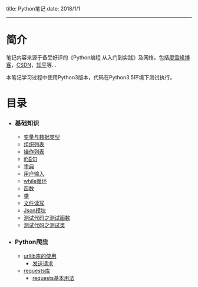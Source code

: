 title: Python笔记
date: 2018/1/1

---

# 简介
笔记内容来源于备受好评的《Python编程 从入门到实践》及网络。包括[廖雪峰博客](https://www.liaoxuefeng.com/)，[CSDN](https://www.csdn.net/)，[知乎](https://www.zhihu.com/)等...

本笔记学习过程中使用Python3版本，代码在Python3.5环境下测试执行。

# 目录

- ### 基础知识
	- [变量与数据类型](/post/%E5%8F%98%E9%87%8F%E4%B8%8E%E6%95%B0%E6%8D%AE%E7%B1%BB%E5%9E%8B/)
	- [组织列表](/post/%E7%BB%84%E7%BB%87%E5%88%97%E8%A1%A8/)
	- [操作列表](/post/%E6%93%8D%E4%BD%9C%E5%88%97%E8%A1%A8/)
	- [if语句](/post/if%E8%AF%AD%E5%8F%A5/)
	- [字典](/post/%E5%AD%97%E5%85%B8/)
	- [用户输入](/post/%E7%94%A8%E6%88%B7%E8%BE%93%E5%85%A5/)
	- [while循环](/post/while%E5%BE%AA%E7%8E%AF/)
	- [函数](/post/%E5%87%BD%E6%95%B0/)
	- [类](/post/%E7%B1%BB/)
	- [文件读写](/post/文件读写/)
	- [Json模块](/post/Json模块/)
	- [测试代码之测试函数](/post/测试代码之测试函数/)
	- [测试代码之测试类](/post/测试代码之测试类/)
- ### Python爬虫
	- [urllib库的使用](/post/urllib库的使用/)
		- [发送请求](/post/发送请求/)
	- [requests库](/post/requests库/)
		- [requests基本用法](/post/requests基本用法)





